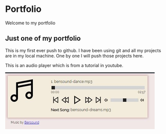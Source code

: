 # Portfolio
Welcome to my portfolio
## Just one of my portfolio
This is my first ever push to github. I have been using git and all my projects are in my local machine. One by one I will push those projects here.

This is an audio player which is from a tutorial in youtube.

![](image/JS%20audio.png)
